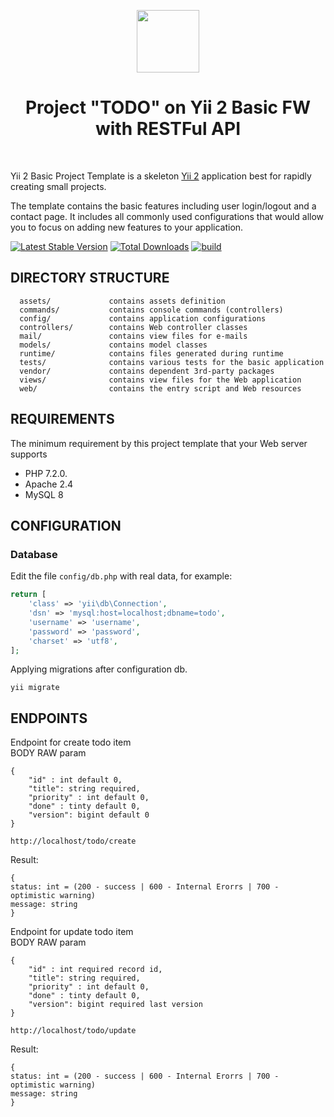 <p align="center">
    <a href="https://github.com/yiisoft" target="_blank">
        <img src="https://avatars0.githubusercontent.com/u/993323" height="100px">
    </a>
    <h1 align="center">Project "TODO" on Yii 2 Basic FW with RESTFul API</h1>
    <br>
</p>

Yii 2 Basic Project Template is a skeleton [Yii 2](http://www.yiiframework.com/) application best for
rapidly creating small projects.

The template contains the basic features including user login/logout and a contact page.
It includes all commonly used configurations that would allow you to focus on adding new
features to your application.

[![Latest Stable Version](https://img.shields.io/packagist/v/yiisoft/yii2-app-basic.svg)](https://packagist.org/packages/yiisoft/yii2-app-basic)
[![Total Downloads](https://img.shields.io/packagist/dt/yiisoft/yii2-app-basic.svg)](https://packagist.org/packages/yiisoft/yii2-app-basic)
[![build](https://github.com/yiisoft/yii2-app-basic/workflows/build/badge.svg)](https://github.com/yiisoft/yii2-app-basic/actions?query=workflow%3Abuild)

DIRECTORY STRUCTURE
-------------------

      assets/             contains assets definition
      commands/           contains console commands (controllers)
      config/             contains application configurations
      controllers/        contains Web controller classes
      mail/               contains view files for e-mails
      models/             contains model classes
      runtime/            contains files generated during runtime
      tests/              contains various tests for the basic application
      vendor/             contains dependent 3rd-party packages
      views/              contains view files for the Web application
      web/                contains the entry script and Web resources



REQUIREMENTS
------------

The minimum requirement by this project template that your Web server supports 
- PHP 7.2.0.
- Apache 2.4
- MySQL 8

CONFIGURATION
-------------

### Database

Edit the file `config/db.php` with real data, for example:

```php
return [
    'class' => 'yii\db\Connection',
    'dsn' => 'mysql:host=localhost;dbname=todo',
    'username' => 'username',
    'password' => 'password',
    'charset' => 'utf8',
];
```

 Applying migrations after configuration db.

   ```
   yii migrate
   ```
   
ENDPOINTS
------------

Endpoint for create todo item <br>
BODY RAW param 
~~~
{
    "id" : int default 0,
    "title": string required,
    "priority" : int default 0,
    "done" : tinty default 0,
    "version": bigint default 0
}
~~~
~~~
http://localhost/todo/create
~~~
Result:
~~~
{
status: int = (200 - success | 600 - Internal Erorrs | 700 - optimistic warning)
message: string
}
~~~
Endpoint for update todo item <br>
BODY RAW param 
~~~
{
    "id" : int required record id,
    "title": string required,
    "priority" : int default 0,
    "done" : tinty default 0,
    "version": bigint required last version
}
~~~
~~~
http://localhost/todo/update
~~~
Result:
~~~
{
status: int = (200 - success | 600 - Internal Erorrs | 700 - optimistic warning)
message: string
}
~~~

